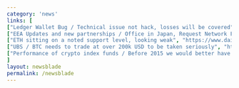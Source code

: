 ```yaml
---
category: 'news'
links: [
["Ledger Wallet Bug / Technical issue not hack, losses will be covered", "https://cryptovest.com/news/ledger-wallet-bug-causes-losses-in-ethereum-chrome-app/"],
["EEA Updates and new partnerships / Office in Japan, Request Network Foundation and SyncFab joining", "https://usethebitcoin.com/enterprise-ethereum-alliance-latest-news-and-partnerships/"],
["ETH sitting on a noted support level, looking weak", "https://www.dailyfx.com/forex/market_alert/2018/08/03/Ethereum-ETH-Price-Hits-Crucial-Chart-Support.html"],
["UBS / BTC needs to trade at over 200k USD to be taken seriously", "http://www.kitco.com/news/2018-08-02/Bitcoin-Must-Reach-This-Level-To-Replace-U-S-Money-Supply-Says-UBS.html"],
["Performance of crypto index funds / Before 2015 we would better have just bought BTC, between 2015 and 2017 the opposite is true.", "https://buff.ly/2Nly1bg"]
]
layout: newsblade
permalink: /newsblade
---
```


